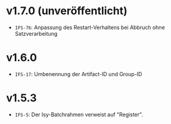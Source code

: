 # v1.7.0 (unveröffentlicht)
- `IFS-76`: Anpassung des Restart-Verhaltens bei Abbruch ohne Satzverarbeitung

# v1.6.0
- `IFS-17`: Umbenennung der Artifact-ID und Group-ID

# v1.5.3
- `IFS-5`: Der Isy-Batchrahmen verweist auf "Register".